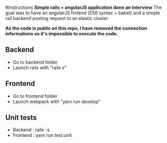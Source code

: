 #Instructions
**Simple rails + angularJS application done an interview**
The goal was to have an angularJS frotend (ES6 syntax + babel) and a simple rail backend posting request to an elastic cluster.

**As the code is public on this repo, I have removed the connection informations so it's impossible to execute the code.**

## Backend
* Go to backend folder
* Launch rails with "rails s"

## Frontend
* Go to frontend folder
* Launch webpack with "yarn run develop"

## Unit tests
* Backend : rails -s
* Frontend : yarn run test:unit

